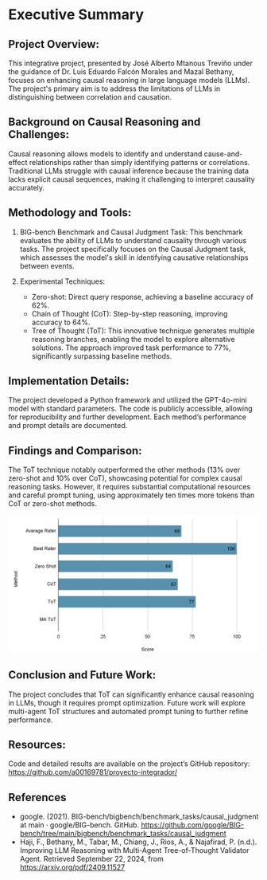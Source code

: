 # Executive Summary 

## Project Overview:
This integrative project, presented by José Alberto Mtanous Treviño under the guidance of Dr. Luis Eduardo Falcón Morales and Mazal Bethany, focuses on enhancing causal reasoning in large language models (LLMs). The project's primary aim is to address the limitations of LLMs in distinguishing between correlation and causation.

## Background on Causal Reasoning and Challenges:
Causal reasoning allows models to identify and understand cause-and-effect relationships rather than simply identifying patterns or correlations. Traditional LLMs struggle with causal inference because the training data lacks explicit causal sequences, making it challenging to interpret causality accurately.

## Methodology and Tools:
1. BIG-bench Benchmark and Causal Judgment Task: This benchmark evaluates the ability of LLMs to understand causality through various tasks. The project specifically focuses on the Causal Judgment task, which assesses the model's skill in identifying causative relationships between events.

2. Experimental Techniques:
   - Zero-shot: Direct query response, achieving a baseline accuracy of 62%.
   - Chain of Thought (CoT): Step-by-step reasoning, improving accuracy to 64%.
   - Tree of Thought (ToT): This innovative technique generates multiple reasoning branches, enabling the model to explore alternative solutions. The approach improved task performance to 77%, significantly surpassing baseline methods. 

## Implementation Details:
The project developed a Python framework and utilized the GPT-4o-mini model with standard parameters. The code is publicly accessible, allowing for reproducibility and further development. Each method’s performance and prompt details are documented.

## Findings and Comparison:
The ToT technique notably outperformed the other methods (13% over zero-shot and 10% over CoT), showcasing potential for complex causal reasoning tasks. However, it requires substantial computational resources and careful prompt tuning, using approximately ten times more tokens than CoT or zero-shot methods.

<img src="./performance.png" alt="drawing" width="800"/>

## Conclusion and Future Work:
The project concludes that ToT can significantly enhance causal reasoning in LLMs, though it requires prompt optimization. Future work will explore multi-agent ToT structures and automated prompt tuning to further refine performance. 

## Resources:
Code and detailed results are available on the project’s GitHub repository: https://github.com/a00169781/proyecto-integrador/

## References

- google. (2021). BIG-bench/bigbench/benchmark_tasks/causal_judgment at main · google/BIG-bench. GitHub. https://github.com/google/BIG-bench/tree/main/bigbench/benchmark_tasks/causal_judgment
- Haji, F., Bethany, M., Tabar, M., Chiang, J., Rios, A., & Najafirad, P. (n.d.). Improving LLM Reasoning with Multi-Agent Tree-of-Thought Validator Agent. Retrieved September 22, 2024, from https://arxiv.org/pdf/2409.11527

